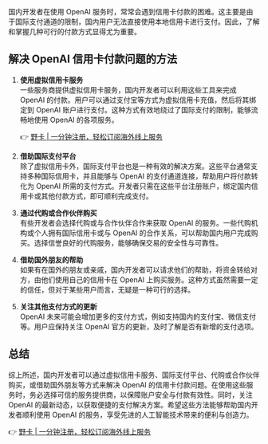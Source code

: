 国内开发者在使用 OpenAI 服务时，常常会遇到信用卡付款的困难。这主要是由于国际支付通道的限制，国内用户无法直接使用本地信用卡进行支付。因此，了解和掌握几种可行的付款方式显得尤为重要。

## 解决 OpenAI 信用卡付款问题的方法

1. **使用虚拟信用卡服务**  
   一些服务商提供虚拟信用卡服务，国内开发者可以利用这些工具来完成 OpenAI 的付款。用户可以通过支付宝等方式为虚拟信用卡充值，然后将其绑定到 OpenAI 账户进行支付。这种方式有效地绕过了国际支付的限制，能够流畅地使用 OpenAI 的各项服务。

   👉 [野卡 | 一分钟注册，轻松订阅海外线上服务](https://bit.ly/bewildcard)

2. **借助国际支付平台**  
   除了虚拟信用卡外，国际支付平台也是一种有效的解决方案。这些平台通常支持多种国际信用卡，并且能够与 OpenAI 的支付通道连接，帮助用户将付款转化为 OpenAI 所需的支付方式。开发者只需在这些平台注册账户，绑定国内信用卡或其他付款方式，即可顺利完成支付。

3. **通过代购或合作伙伴购买**  
   有些开发者会选择代购或与合作伙伴合作来获取 OpenAI 的服务。一些代购机构或个人拥有国际信用卡或与 OpenAI 的合作关系，可以帮助国内用户完成购买。选择信誉良好的代购服务，能够确保交易的安全性与可靠性。

4. **借助国外朋友的帮助**  
   如果有在国外的朋友或亲戚，国内开发者可以请求他们的帮助，将资金转给对方，由他们使用自己的信用卡在 OpenAI 上购买服务。这种方式虽然需要一定的信任，但对于某些用户而言，无疑是一种可行的选择。

5. **关注其他支付方式的更新**  
   OpenAI 未来可能会增加更多的支付方式，例如支持国内的支付宝、微信支付等。用户应保持关注 OpenAI 官方的更新，及时了解是否有新增的支付选项。

## 总结

综上所述，国内开发者可以通过虚拟信用卡服务、国际支付平台、代购或合作伙伴购买，或借助国外朋友等方式来解决 OpenAI 的信用卡付款问题。在使用这些服务时，务必选择可信的服务提供商，以保障账户安全与付款有效性。同时，关注 OpenAI 的最新动态，以获取便捷的支付解决方案。希望这些方法能够帮助国内开发者顺利使用 OpenAI 的服务，享受先进的人工智能技术带来的便利与创造力。

👉 [野卡 | 一分钟注册，轻松订阅海外线上服务](https://bit.ly/bewildcard)
